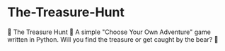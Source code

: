 # The-Treasure-Hunt
🌴 The Treasure Hunt 🌴 A simple "Choose Your Own Adventure" game written in Python. Will you find the treasure or get caught by the bear? 🐻
